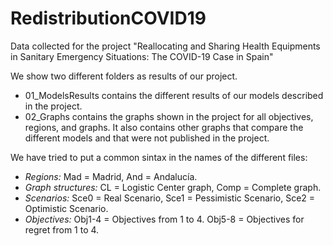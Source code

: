 # RedistributionCOVID19
Data collected for the project "Reallocating and Sharing Health Equipments in Sanitary Emergency Situations: The COVID-19 Case in Spain"

We show two different folders as results of our project. 
* 01_ModelsResults contains the different results of our models described in the project.
* 02_Graphs contains the graphs shown in the project for all objectives, regions, and graphs. It also contains other graphs that compare the different models and that were not published in the project.

We have tried to put a common sintax in the names of the different files:
* *Regions:* Mad = Madrid, And = Andalucía.
* *Graph structures:* CL = Logistic Center graph, Comp = Complete graph.
* *Scenarios:* Sce0 = Real Scenario, Sce1 = Pessimistic Scenario, Sce2 = Optimistic Scenario.
* *Objectives:* Obj1-4 = Objectives from 1 to 4. Obj5-8 = Objectives for regret from 1 to 4.
